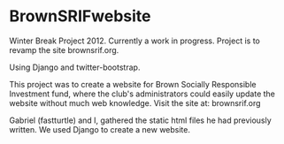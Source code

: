 BrownSRIFwebsite
================

Winter Break Project 2012.  Currently a work in progress.
Project is to revamp the site brownsrif.org.

Using Django and twitter-bootstrap.


This project was to create a website for Brown Socially Responsible Investment fund, where
the club's administrators could easily update the website without much web knowledge.
Visit the site at: brownsrif.org


Gabriel (fastturtle) and I, gathered the static html files he had previously written.
We used Django to create a new website.